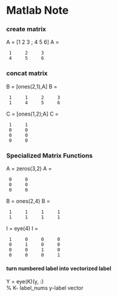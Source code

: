 # Matlab Note
### create matrix
A = [1 2 3 ; 4 5 6]
A =

     1     2     3
     4     5     6
### concat matrix
B = [ones(2,1),A]
B =

     1     1     2     3
     1     4     5     6
C = [ones(1,2);A]
C =

     1     1
     0     0
     0     0
     0     0
### Specialized Matrix Functions
A = zeros(3,2)
A =

     0     0
     0     0
     0     0

B = ones(2,4)
B =

     1     1     1     1
     1     1     1     1

I = eye(4)
I =

     1     0     0     0
     0     1     0     0
     0     0     1     0
     0     0     0     1

#### turn numbered label into vectorized label
Y = eye(K)(y, :)      
% K- label_nums y-label vector
